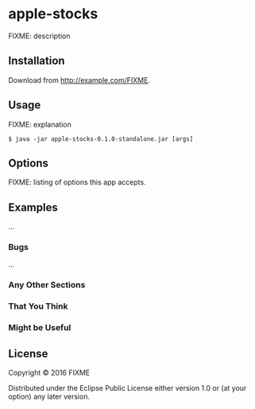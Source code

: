 # apple-stocks

FIXME: description

## Installation

Download from http://example.com/FIXME.

## Usage

FIXME: explanation

    $ java -jar apple-stocks-0.1.0-standalone.jar [args]

## Options

FIXME: listing of options this app accepts.

## Examples

...

### Bugs

...

### Any Other Sections
### That You Think
### Might be Useful

## License

Copyright © 2016 FIXME

Distributed under the Eclipse Public License either version 1.0 or (at
your option) any later version.
